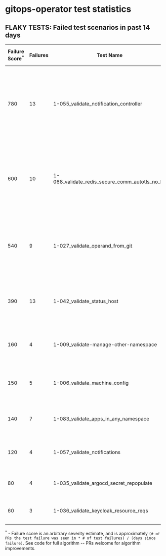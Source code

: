 # gitops-operator test statistics
## FLAKY TESTS: Failed test scenarios in past 14 days
| Failure Score<sup>*</sup> | Failures | Test Name | Last Seen | PR List and Logs 
|---|---|---|---|---|
| 780 | 13 | 1-055_validate_notification_controller  |  | 6: [#480](https://github.com/redhat-developer/gitops-operator/pull//480)<sup>[1](https://storage.googleapis.com/origin-ci-test/pr-logs/pull/redhat-developer_gitops-operator/480/pull-ci-redhat-developer-gitops-operator-master-v4.9-kuttl-parallel/1641101934620315648/build-log.txt), [2](https://storage.googleapis.com/origin-ci-test/pr-logs/pull/redhat-developer_gitops-operator/480/pull-ci-redhat-developer-gitops-operator-master-v4.10-kuttl-parallel/1641101934179913728/build-log.txt)</sup> [#477](https://github.com/redhat-developer/gitops-operator/pull//477)<sup>[1](https://storage.googleapis.com/origin-ci-test/pr-logs/pull/redhat-developer_gitops-operator/477/pull-ci-redhat-developer-gitops-operator-master-v4.9-kuttl-parallel/1641038926393118720/build-log.txt), [2](https://storage.googleapis.com/origin-ci-test/pr-logs/pull/redhat-developer_gitops-operator/477/pull-ci-redhat-developer-gitops-operator-master-v4.10-kuttl-parallel/1641038925831081984/build-log.txt), [3](https://storage.googleapis.com/origin-ci-test/pr-logs/pull/redhat-developer_gitops-operator/477/pull-ci-redhat-developer-gitops-operator-master-v4.9-kuttl-parallel/1641103120631074816/build-log.txt)</sup> [#464](https://github.com/redhat-developer/gitops-operator/pull//464)<sup>[1](https://storage.googleapis.com/origin-ci-test/pr-logs/pull/redhat-developer_gitops-operator/464/pull-ci-redhat-developer-gitops-operator-master-v4.9-kuttl-parallel/1638988281020420096/build-log.txt), [2](https://storage.googleapis.com/origin-ci-test/pr-logs/pull/redhat-developer_gitops-operator/464/pull-ci-redhat-developer-gitops-operator-master-v4.10-kuttl-parallel/1639137298316529664/build-log.txt), [3](https://storage.googleapis.com/origin-ci-test/pr-logs/pull/redhat-developer_gitops-operator/464/pull-ci-redhat-developer-gitops-operator-master-v4.8-kuttl-parallel/1639137298345889792/build-log.txt)</sup> [#457](https://github.com/redhat-developer/gitops-operator/pull//457)<sup>[1](https://storage.googleapis.com/origin-ci-test/pr-logs/pull/redhat-developer_gitops-operator/457/pull-ci-redhat-developer-gitops-operator-master-v4.8-kuttl-parallel/1640691498754248704/build-log.txt), [2](https://storage.googleapis.com/origin-ci-test/pr-logs/pull/redhat-developer_gitops-operator/457/pull-ci-redhat-developer-gitops-operator-master-v4.9-kuttl-parallel/1640691498854912000/build-log.txt)</sup> [#451](https://github.com/redhat-developer/gitops-operator/pull//451)<sup>[1](https://storage.googleapis.com/origin-ci-test/pr-logs/pull/redhat-developer_gitops-operator/451/pull-ci-redhat-developer-gitops-operator-master-v4.10-kuttl-parallel/1639152697535893504/build-log.txt)</sup> [#440](https://github.com/redhat-developer/gitops-operator/pull//440)<sup>[1](https://storage.googleapis.com/origin-ci-test/pr-logs/pull/redhat-developer_gitops-operator/440/pull-ci-redhat-developer-gitops-operator-master-v4.10-kuttl-parallel/1641090967022866432/build-log.txt), [2](https://storage.googleapis.com/origin-ci-test/pr-logs/pull/redhat-developer_gitops-operator/440/pull-ci-redhat-developer-gitops-operator-master-v4.10-kuttl-parallel/1641045461533986816/build-log.txt)</sup> 
| 600 | 10 | 1-068_validate_redis_secure_comm_autotls_no_ha  |  | 7: [#480](https://github.com/redhat-developer/gitops-operator/pull//480)<sup>[1](https://storage.googleapis.com/origin-ci-test/pr-logs/pull/redhat-developer_gitops-operator/480/pull-ci-redhat-developer-gitops-operator-master-v4.9-kuttl-parallel/1641101934620315648/build-log.txt)</sup> [#477](https://github.com/redhat-developer/gitops-operator/pull//477)<sup>[1](https://storage.googleapis.com/origin-ci-test/pr-logs/pull/redhat-developer_gitops-operator/477/pull-ci-redhat-developer-gitops-operator-master-v4.8-kuttl-parallel/1640752738323140608/build-log.txt)</sup> [#471](https://github.com/redhat-developer/gitops-operator/pull//471)<sup>[1](https://storage.googleapis.com/origin-ci-test/pr-logs/pull/redhat-developer_gitops-operator/471/pull-ci-redhat-developer-gitops-operator-master-v4.9-kuttl-parallel/1640422934575058944/build-log.txt)</sup> [#464](https://github.com/redhat-developer/gitops-operator/pull//464)<sup>[1](https://storage.googleapis.com/origin-ci-test/pr-logs/pull/redhat-developer_gitops-operator/464/pull-ci-redhat-developer-gitops-operator-master-v4.9-kuttl-parallel/1639137298366861312/build-log.txt), [2](https://storage.googleapis.com/origin-ci-test/pr-logs/pull/redhat-developer_gitops-operator/464/pull-ci-redhat-developer-gitops-operator-master-v4.9-kuttl-parallel/1639163692190797824/build-log.txt)</sup> [#457](https://github.com/redhat-developer/gitops-operator/pull//457)<sup>[1](https://storage.googleapis.com/origin-ci-test/pr-logs/pull/redhat-developer_gitops-operator/457/pull-ci-redhat-developer-gitops-operator-master-v4.10-kuttl-parallel/1640691498641002496/build-log.txt), [2](https://storage.googleapis.com/origin-ci-test/pr-logs/pull/redhat-developer_gitops-operator/457/pull-ci-redhat-developer-gitops-operator-master-v4.9-kuttl-parallel/1641059878787092480/build-log.txt)</sup> [#440](https://github.com/redhat-developer/gitops-operator/pull//440)<sup>[1](https://storage.googleapis.com/origin-ci-test/pr-logs/pull/redhat-developer_gitops-operator/440/pull-ci-redhat-developer-gitops-operator-master-v4.9-kuttl-parallel/1641045461735313408/build-log.txt), [2](https://storage.googleapis.com/origin-ci-test/pr-logs/pull/redhat-developer_gitops-operator/440/pull-ci-redhat-developer-gitops-operator-master-v4.9-kuttl-parallel/1637792069000892416/build-log.txt)</sup> [#414](https://github.com/redhat-developer/gitops-operator/pull//414)<sup>[1](https://storage.googleapis.com/origin-ci-test/pr-logs/pull/redhat-developer_gitops-operator/414/pull-ci-redhat-developer-gitops-operator-master-v4.9-kuttl-parallel/1641018246515658752/build-log.txt)</sup> 
| 540 | 9 | 1-027_validate_operand_from_git  |  | 6: [#477](https://github.com/redhat-developer/gitops-operator/pull//477)<sup>[1](https://storage.googleapis.com/origin-ci-test/pr-logs/pull/redhat-developer_gitops-operator/477/pull-ci-redhat-developer-gitops-operator-master-v4.10-kuttl-sequential/1640990855693078528/build-log.txt)</sup> [#471](https://github.com/redhat-developer/gitops-operator/pull//471)<sup>[1](https://storage.googleapis.com/origin-ci-test/pr-logs/pull/redhat-developer_gitops-operator/471/pull-ci-redhat-developer-gitops-operator-master-v4.10-kuttl-sequential/1640608931963211776/build-log.txt), [2](https://storage.googleapis.com/origin-ci-test/pr-logs/pull/redhat-developer_gitops-operator/471/pull-ci-redhat-developer-gitops-operator-master-v4.10-kuttl-sequential/1640668967544557568/build-log.txt), [3](https://storage.googleapis.com/origin-ci-test/pr-logs/pull/redhat-developer_gitops-operator/471/pull-ci-redhat-developer-gitops-operator-master-v4.10-kuttl-sequential/1640637984367710208/build-log.txt)</sup> [#464](https://github.com/redhat-developer/gitops-operator/pull//464)<sup>[1](https://storage.googleapis.com/origin-ci-test/pr-logs/pull/redhat-developer_gitops-operator/464/pull-ci-redhat-developer-gitops-operator-master-v4.10-kuttl-sequential/1639163692035608576/build-log.txt)</sup> [#457](https://github.com/redhat-developer/gitops-operator/pull//457)<sup>[1](https://storage.googleapis.com/origin-ci-test/pr-logs/pull/redhat-developer_gitops-operator/457/pull-ci-redhat-developer-gitops-operator-master-v4.10-kuttl-sequential/1641059878644486144/build-log.txt)</sup> [#451](https://github.com/redhat-developer/gitops-operator/pull//451)<sup>[1](https://storage.googleapis.com/origin-ci-test/pr-logs/pull/redhat-developer_gitops-operator/451/pull-ci-redhat-developer-gitops-operator-master-v4.10-kuttl-sequential/1640241105150676992/build-log.txt), [2](https://storage.googleapis.com/origin-ci-test/pr-logs/pull/redhat-developer_gitops-operator/451/pull-ci-redhat-developer-gitops-operator-master-v4.10-kuttl-sequential/1640263138362265600/build-log.txt)</sup> [#440](https://github.com/redhat-developer/gitops-operator/pull//440)<sup>[1](https://storage.googleapis.com/origin-ci-test/pr-logs/pull/redhat-developer_gitops-operator/440/pull-ci-redhat-developer-gitops-operator-master-v4.8-kuttl-sequential/1640718111592157184/build-log.txt)</sup> 
| 390 | 13 | 1-042_validate_status_host  |  | 3: [#464](https://github.com/redhat-developer/gitops-operator/pull//464)<sup>[1](https://storage.googleapis.com/origin-ci-test/pr-logs/pull/redhat-developer_gitops-operator/464/pull-ci-redhat-developer-gitops-operator-master-v4.9-kuttl-sequential/1638933843404656640/build-log.txt), [2](https://storage.googleapis.com/origin-ci-test/pr-logs/pull/redhat-developer_gitops-operator/464/pull-ci-redhat-developer-gitops-operator-master-v4.8-kuttl-sequential/1638965060560752640/build-log.txt), [3](https://storage.googleapis.com/origin-ci-test/pr-logs/pull/redhat-developer_gitops-operator/464/pull-ci-redhat-developer-gitops-operator-master-v4.10-kuttl-sequential/1638965060476866560/build-log.txt), [4](https://storage.googleapis.com/origin-ci-test/pr-logs/pull/redhat-developer_gitops-operator/464/pull-ci-redhat-developer-gitops-operator-master-v4.8-kuttl-sequential/1638933840049213440/build-log.txt)</sup> [#457](https://github.com/redhat-developer/gitops-operator/pull//457)<sup>[1](https://storage.googleapis.com/origin-ci-test/pr-logs/pull/redhat-developer_gitops-operator/457/pull-ci-redhat-developer-gitops-operator-master-v4.10-kuttl-sequential/1638870235110969344/build-log.txt), [2](https://storage.googleapis.com/origin-ci-test/pr-logs/pull/redhat-developer_gitops-operator/457/pull-ci-redhat-developer-gitops-operator-master-v4.10-kuttl-sequential/1636369313151586304/build-log.txt)</sup> [#440](https://github.com/redhat-developer/gitops-operator/pull//440)<sup>[1](https://storage.googleapis.com/origin-ci-test/pr-logs/pull/redhat-developer_gitops-operator/440/pull-ci-redhat-developer-gitops-operator-master-v4.10-kuttl-sequential/1637792068967337984/build-log.txt), [2](https://storage.googleapis.com/origin-ci-test/pr-logs/pull/redhat-developer_gitops-operator/440/pull-ci-redhat-developer-gitops-operator-master-v4.10-kuttl-sequential/1641108818991517696/build-log.txt), [3](https://storage.googleapis.com/origin-ci-test/pr-logs/pull/redhat-developer_gitops-operator/440/pull-ci-redhat-developer-gitops-operator-master-v4.10-kuttl-sequential/1640979991514583040/build-log.txt), [4](https://storage.googleapis.com/origin-ci-test/pr-logs/pull/redhat-developer_gitops-operator/440/pull-ci-redhat-developer-gitops-operator-master-v4.10-kuttl-sequential/1640692056449880064/build-log.txt), [5](https://storage.googleapis.com/origin-ci-test/pr-logs/pull/redhat-developer_gitops-operator/440/pull-ci-redhat-developer-gitops-operator-master-v4.10-kuttl-sequential/1640718111487299584/build-log.txt), [6](https://storage.googleapis.com/origin-ci-test/pr-logs/pull/redhat-developer_gitops-operator/440/pull-ci-redhat-developer-gitops-operator-master-v4.10-kuttl-sequential/1640759881369653248/build-log.txt), [7](https://storage.googleapis.com/origin-ci-test/pr-logs/pull/redhat-developer_gitops-operator/440/pull-ci-redhat-developer-gitops-operator-master-v4.10-kuttl-sequential/1641045461601095680/build-log.txt)</sup> 
| 160 | 4 | 1-009_validate-manage-other-namespace  |  | 4: [#477](https://github.com/redhat-developer/gitops-operator/pull//477)<sup>[1](https://storage.googleapis.com/origin-ci-test/pr-logs/pull/redhat-developer_gitops-operator/477/pull-ci-redhat-developer-gitops-operator-master-v4.10-kuttl-parallel/1641038925831081984/build-log.txt)</sup> [#474](https://github.com/redhat-developer/gitops-operator/pull//474)<sup>[1](https://storage.googleapis.com/origin-ci-test/pr-logs/pull/redhat-developer_gitops-operator/474/pull-ci-redhat-developer-gitops-operator-master-v4.10-kuttl-parallel/1640672417225379840/build-log.txt)</sup> [#464](https://github.com/redhat-developer/gitops-operator/pull//464)<sup>[1](https://storage.googleapis.com/origin-ci-test/pr-logs/pull/redhat-developer_gitops-operator/464/pull-ci-redhat-developer-gitops-operator-master-v4.10-kuttl-parallel/1638988280764567552/build-log.txt)</sup> [#451](https://github.com/redhat-developer/gitops-operator/pull//451)<sup>[1](https://storage.googleapis.com/origin-ci-test/pr-logs/pull/redhat-developer_gitops-operator/451/pull-ci-redhat-developer-gitops-operator-master-v4.8-kuttl-parallel/1639152697531699200/build-log.txt)</sup> 
| 150 | 5 | 1-006_validate_machine_config  |  | 3: [#471](https://github.com/redhat-developer/gitops-operator/pull//471)<sup>[1](https://storage.googleapis.com/origin-ci-test/pr-logs/pull/redhat-developer_gitops-operator/471/pull-ci-redhat-developer-gitops-operator-master-v4.10-kuttl-sequential/1640608931963211776/build-log.txt), [2](https://storage.googleapis.com/origin-ci-test/pr-logs/pull/redhat-developer_gitops-operator/471/pull-ci-redhat-developer-gitops-operator-master-v4.10-kuttl-sequential/1640668967544557568/build-log.txt)</sup> [#451](https://github.com/redhat-developer/gitops-operator/pull//451)<sup>[1](https://storage.googleapis.com/origin-ci-test/pr-logs/pull/redhat-developer_gitops-operator/451/pull-ci-redhat-developer-gitops-operator-master-v4.10-kuttl-sequential/1640241105150676992/build-log.txt), [2](https://storage.googleapis.com/origin-ci-test/pr-logs/pull/redhat-developer_gitops-operator/451/pull-ci-redhat-developer-gitops-operator-master-v4.10-kuttl-sequential/1640263138362265600/build-log.txt)</sup> [#440](https://github.com/redhat-developer/gitops-operator/pull//440)<sup>[1](https://storage.googleapis.com/origin-ci-test/pr-logs/pull/redhat-developer_gitops-operator/440/pull-ci-redhat-developer-gitops-operator-master-v4.8-kuttl-sequential/1640718111592157184/build-log.txt)</sup> 
| 140 | 7 | 1-083_validate_apps_in_any_namespace  |  | 2: [#457](https://github.com/redhat-developer/gitops-operator/pull//457)<sup>[1](https://storage.googleapis.com/origin-ci-test/pr-logs/pull/redhat-developer_gitops-operator/457/pull-ci-redhat-developer-gitops-operator-master-v4.10-kuttl-sequential/1641091236313960448/build-log.txt), [2](https://storage.googleapis.com/origin-ci-test/pr-logs/pull/redhat-developer_gitops-operator/457/pull-ci-redhat-developer-gitops-operator-master-v4.10-kuttl-sequential/1638870235110969344/build-log.txt), [3](https://storage.googleapis.com/origin-ci-test/pr-logs/pull/redhat-developer_gitops-operator/457/pull-ci-redhat-developer-gitops-operator-master-v4.10-kuttl-sequential/1636369313151586304/build-log.txt)</sup> [#440](https://github.com/redhat-developer/gitops-operator/pull//440)<sup>[1](https://storage.googleapis.com/origin-ci-test/pr-logs/pull/redhat-developer_gitops-operator/440/pull-ci-redhat-developer-gitops-operator-master-v4.10-kuttl-sequential/1637792068967337984/build-log.txt), [2](https://storage.googleapis.com/origin-ci-test/pr-logs/pull/redhat-developer_gitops-operator/440/pull-ci-redhat-developer-gitops-operator-master-v4.8-kuttl-sequential/1640718111592157184/build-log.txt), [3](https://storage.googleapis.com/origin-ci-test/pr-logs/pull/redhat-developer_gitops-operator/440/pull-ci-redhat-developer-gitops-operator-master-v4.8-kuttl-sequential/1641090967081586688/build-log.txt), [4](https://storage.googleapis.com/origin-ci-test/pr-logs/pull/redhat-developer_gitops-operator/440/pull-ci-redhat-developer-gitops-operator-master-v4.10-kuttl-sequential/1640718111487299584/build-log.txt)</sup> 
| 120 | 4 | 1-057_validate_notifications  |  | 3: [#477](https://github.com/redhat-developer/gitops-operator/pull//477)<sup>[1](https://storage.googleapis.com/origin-ci-test/pr-logs/pull/redhat-developer_gitops-operator/477/pull-ci-redhat-developer-gitops-operator-master-v4.9-kuttl-parallel/1641038926393118720/build-log.txt)</sup> [#464](https://github.com/redhat-developer/gitops-operator/pull//464)<sup>[1](https://storage.googleapis.com/origin-ci-test/pr-logs/pull/redhat-developer_gitops-operator/464/pull-ci-redhat-developer-gitops-operator-master-v4.8-kuttl-parallel/1639204780779769856/build-log.txt), [2](https://storage.googleapis.com/origin-ci-test/pr-logs/pull/redhat-developer_gitops-operator/464/pull-ci-redhat-developer-gitops-operator-master-v4.8-kuttl-parallel/1639137298345889792/build-log.txt)</sup> [#451](https://github.com/redhat-developer/gitops-operator/pull//451)<sup>[1](https://storage.googleapis.com/origin-ci-test/pr-logs/pull/redhat-developer_gitops-operator/451/pull-ci-redhat-developer-gitops-operator-master-v4.10-kuttl-parallel/1639152697535893504/build-log.txt)</sup> 
| 80 | 4 | 1-035_validate_argocd_secret_repopulate  |  | 2: [#457](https://github.com/redhat-developer/gitops-operator/pull//457)<sup>[1](https://storage.googleapis.com/origin-ci-test/pr-logs/pull/redhat-developer_gitops-operator/457/pull-ci-redhat-developer-gitops-operator-master-v4.10-kuttl-sequential/1638870235110969344/build-log.txt)</sup> [#440](https://github.com/redhat-developer/gitops-operator/pull//440)<sup>[1](https://storage.googleapis.com/origin-ci-test/pr-logs/pull/redhat-developer_gitops-operator/440/pull-ci-redhat-developer-gitops-operator-master-v4.10-kuttl-sequential/1637792068967337984/build-log.txt), [2](https://storage.googleapis.com/origin-ci-test/pr-logs/pull/redhat-developer_gitops-operator/440/pull-ci-redhat-developer-gitops-operator-master-v4.10-kuttl-sequential/1641108818991517696/build-log.txt), [3](https://storage.googleapis.com/origin-ci-test/pr-logs/pull/redhat-developer_gitops-operator/440/pull-ci-redhat-developer-gitops-operator-master-v4.10-kuttl-sequential/1640759881369653248/build-log.txt)</sup> 
| 60 | 3 | 1-036_validate_keycloak_resource_reqs  |  | 2: [#477](https://github.com/redhat-developer/gitops-operator/pull//477)<sup>[1](https://storage.googleapis.com/origin-ci-test/pr-logs/pull/redhat-developer_gitops-operator/477/pull-ci-redhat-developer-gitops-operator-master-v4.8-kuttl-parallel/1641038926149849088/build-log.txt), [2](https://storage.googleapis.com/origin-ci-test/pr-logs/pull/redhat-developer_gitops-operator/477/pull-ci-redhat-developer-gitops-operator-master-v4.9-kuttl-parallel/1641038926393118720/build-log.txt)</sup> [#440](https://github.com/redhat-developer/gitops-operator/pull//440)<sup>[1](https://storage.googleapis.com/origin-ci-test/pr-logs/pull/redhat-developer_gitops-operator/440/pull-ci-redhat-developer-gitops-operator-master-v4.10-kuttl-parallel/1641090967022866432/build-log.txt)</sup> 



<sup>*</sup> - Failure score is an arbitrary severity estimate, and is approximately `(# of PRs the test failure was seen in * # of test failures) / (days since failure)`. See code for full algorithm -- PRs welcome for algorithm improvements.

